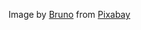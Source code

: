Image by <a href="https://pixabay.com/users/bru-no-1161770/?utm_source=link-attribution&utm_medium=referral&utm_campaign=image&utm_content=3176712">Bruno</a> from <a href="https://pixabay.com//?utm_source=link-attribution&utm_medium=referral&utm_campaign=image&utm_content=3176712">Pixabay</a>
